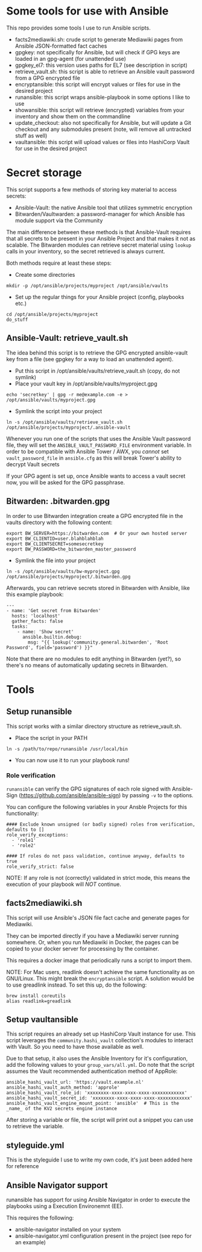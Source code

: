 # Some tools for use with Ansible
This repo provides some tools I use to run Ansible scripts.

* facts2mediawiki.sh: crude script to generate Mediawiki pages from Ansible JSON-formatted fact caches
* gpgkey: not specifically for Ansible, but will check if GPG keys are loaded in an gpg-agent (for unattended use)
* gpgkey_el7: this version uses paths for EL7 (see description in script)
* retrieve_vault.sh: this script is able to retrieve an Ansible vault password from a GPG encrypted file
* encryptansible: this script will encrypt values or files for use in the desired project
* runansible: this script wraps ansible-playbook in some options I like to use
* showansible: this script will retrieve (encrypted) variables from your inventory and show them on the commandline
* update_checkout: also not specifically for Ansible, but will update a Git checkout and any submodules present (note, will remove all untracked stuff as well)
* vaultansible: this script will upload values or files into HashiCorp Vault for use in the desired project

# Secret storage
This script supports a few methods of storing key material to access secrets:

  * Ansible-Vault: the native Ansible tool that utilizes symmetric encryption
  * Bitwarden/Vaultwarden: a password-manager for which Ansible has module support via the Community

The main difference between these methods is that Ansible-Vault requires that all secrets
to be present in your Ansible Project and that makes it not as scalable. The Bitwarden
modules can retrieve secret material using ```lookup``` calls in your inventory, so the secret
retrieved is always current.

Both methods require at least these steps:

* Create some directories
```
mkdir -p /opt/ansible/projects/myproject /opt/ansible/vaults
```
* Set up the regular things for your Ansible project (config, playbooks etc.)
```
cd /opt/ansible/projects/myproject
do_stuff
```

## Ansible-Vault: retrieve_vault.sh
The idea behind this script is to retrieve the GPG encrypted ansible-vault key
from a file (see gpgkey for a way to load an unattended agent).

* Put this script in /opt/ansible/vaults/retrieve_vault.sh (copy, do not symlink)
* Place your vault key in /opt/ansible/vaults/myproject.gpg

```
echo 'secretkey' | gpg -r me@example.com -e > /opt/ansible/vaults/myproject.gpg
```
* Symlink the script into your project

```
ln -s /opt/ansible/vaults/retrieve_vault.sh /opt/ansible/projects/myproject/.ansible-vault
```

Whenever you run one of the scripts that uses the Ansible Vault password file, they will set the ```ANSIBLE_VAULT_PASSWORD_FILE``` environment variable. In order to be compatible with Ansible Tower / AWX, you _cannot_ set ```vault_password_file``` in ```ansible.cfg``` as this will break Tower's ability to decrypt Vault secrets

If your GPG agent is set up, once Ansible wants to access a vault secret now, you will be asked for the
GPG passphrase.

## Bitwarden: .bitwarden.gpg
In order to use Bitwarden integration create a GPG encrypted file in the vaults directory with the following content:

```
export BW_SERVER=https://bitwarden.com  # Or your own hosted server
export BW_CLIENTID=user.blahblahblah
export BW_CLIENTSECRET=somesecretkey
export BW_PASSWORD=the_bitwarden_master_password
```
* Symlink the file into your project

```
ln -s /opt/ansible/vaults/bw-myproject.gpg /opt/ansible/projects/myproject/.bitwarden.gpg
```

Afterwards, you can retrieve secrets stored in Bitwarden with Ansible, like this example playbook:

```
---
- name: 'Get secret from Bitwarden'
  hosts: 'localhost'
  gather_facts: false
  tasks:
    - name: 'Show secret'
      ansible.builtin.debug:
        msg: "{{ lookup('community.general.bitwarden', 'Root Password', field='password') }}"
```

Note that there are no modules to edit anything in Bitwarden (yet?), so there's no means of
automatically updating secrets in Bitwarden.

# Tools

## Setup runansible
This script works with a similar directory structure as retrieve_vault.sh.

* Place the script in your PATH

```
ln -s /path/to/repo/runansible /usr/local/bin
```
* You can now use it to run your playbook runs!

### Role verification
```runansible``` can verify the GPG signatures of each role signed with Ansible-Sign (https://github.com/ansible/ansible-sign) by passing ```-v``` to the options.

You can configure the following variables in your Ansble Projects for this functionality:

```
#### Exclude known unsigned (or badly signed) roles from verification, defaults to []
role_verify_exceptions:
  - 'role1'
  - 'role2'

#### If roles do not pass validation, continue anyway, defaults to true
role_verify_strict: false
```

NOTE: If any role is not (correctly) validated in strict mode, this means the execution of your playbook will _NOT_ continue.

## facts2mediawiki.sh
This script will use Ansible's JSON file fact cache and generate pages for Mediawiki.

They can be imported directly if you have a Mediawiki server running somewhere. Or,
when you run Mediawiki in Docker, the pages can be copied to your docker server for
processing by the container.

This requires a docker image that periodically runs a script to import them.

NOTE: For Mac users, readlink doesn't achieve the same functionality as on GNU/Linux. This might break the ```encryptansible``` script. A solution would be to use greadlink instead. To set this up, do the following:

```
brew install coreutils
alias readlink=greadlink
```

## Setup vaultansible
This script requires an already set up HashiCorp Vault instance for use. This script leverages the ```community.hashi_vault``` collection's modules to interact with Vault. So you need to have those available as well.

Due to that setup, it also uses the Ansible Inventory for it's configuration, add the following values to your ```group_vars/all.yml```. Do note that the script assumes the Vault recommended authentication method of AppRole:

```
ansible_hashi_vault_url: 'https://vault.example.nl'
ansible_hashi_vault_auth_method: 'approle'
ansible_hashi_vault_role_id: 'xxxxxxxx-xxxx-xxxx-xxxx-xxxxxxxxxxxx'
ansible_hashi_vault_secret_id: 'xxxxxxxx-xxxx-xxxx-xxxx-xxxxxxxxxxxx'
ansible_hashi_vault_engine_mount_point: 'ansible'  # This is the _name_ of the KV2 secrets engine instance
```

After storing a variable or file, the script will print out a snippet you can use to retrieve the variable.

## styleguide.yml
This is the styleguide I use to write my own code, it's just been added here for reference

## Ansible Navigator support
runansible has support for using Ansible Navigator in order to execute the playbooks using a Execution Environemnt (EE).

This requires the following:

  * ansible-navigator installed on your system
  * ansible-navigator.yml configuration present in the project (see repo for an example)
